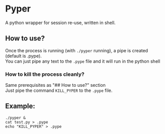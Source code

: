 # Pyper  
A python wrapper for session re-use, written in shell.  

## How to use?  
Once the process is running (with `./pyper` running),
a pipe is created (default is .pype).  
You can just pipe any text to the `.pype` file and it will run in the python shell  

### How to kill the process cleanly?  
Same prerequisites as "## How to use?" section  
Just pipe the command `KILL_PYPER` to the `.pype` file.  

## Example:  
```shell
./pyper &  
cat test.py > .pype  
echo "KILL_PYPER" > .pype  
```

